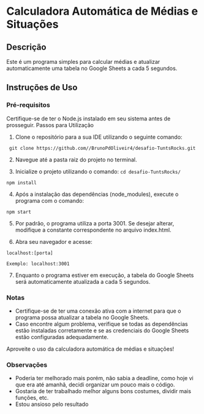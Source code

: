 # Calculadora Automática de Médias e Situações
## Descrição

Este é um programa simples para calcular médias e atualizar automaticamente uma tabela no Google Sheets a cada 5 segundos.

## Instruções de Uso
### Pré-requisitos

Certifique-se de ter o Node.js instalado em seu sistema antes de prosseguir.
Passos para Utilização

1. Clone o repositório para a sua IDE utilizando o seguinte comando:

``` git clone https://github.com//BrunoPdOliveir4/desafio-TuntsRocks.git```

2. Navegue até a pasta raiz do projeto no terminal.

3. Inicialize o projeto utilizando o comando:
   ```cd desafio-TuntsRocks/```

```npm install```


4. Após a instalação das dependências (node_modules), execute o programa com o comando:

```npm start```


5. Por padrão, o programa utiliza a porta 3001. Se desejar alterar, modifique a constante correspondente no arquivo index.html.

6. Abra seu navegador e acesse:

``` localhost:[porta] ```

    Exemplo: localhost:3001

7. Enquanto o programa estiver em execução, a tabela do Google Sheets será automaticamente atualizada a cada 5 segundos.

### Notas

- Certifique-se de ter uma conexão ativa com a internet para que o programa possa atualizar a tabela no Google Sheets.
- Caso encontre algum problema, verifique se todas as dependências estão instaladas corretamente e se as credenciais do Google Sheets estão configuradas adequadamente.

Aproveite o uso da calculadora automática de médias e situações!


### Observações
- Poderia ter melhorado mais porém, não sabia a deadline, como hoje vi que era até amanhã, decidi organizar um pouco mais o código.
- Gostaria de ter trabalhado melhor alguns bons costumes, dividir mais funções, etc. 
- Estou ansioso pelo resultado